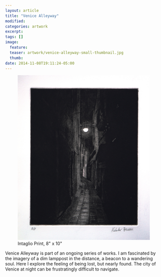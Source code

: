 ```yaml
---
layout: article
title: "Venice Alleyway"
modified:
categories: artwork
excerpt:
tags: []
image:
  feature:
  teaser: artwork/venice-alleyway-small-thumbnail.jpg
  thumb:
date: 2014-11-08T19:11:24-05:00
---
```


<figure>
  <a href="/images/artwork/venice-alleyway.jpg"><img src="/images/artwork/venice-alleyway-thumbnail.jpg" /></a>
  <figcaption> Intaglio Print, 8" x 10" </figcaption>
</figure>

Venice Alleyway is part of an ongoing series of works. I am fascinated by the imagery of a dim lamppost in the distance, a beacon to a wandering soul. Here I explore the feeling of being lost, but nearly found. The city of Venice at night can be frustratingly difficult to navigate.
